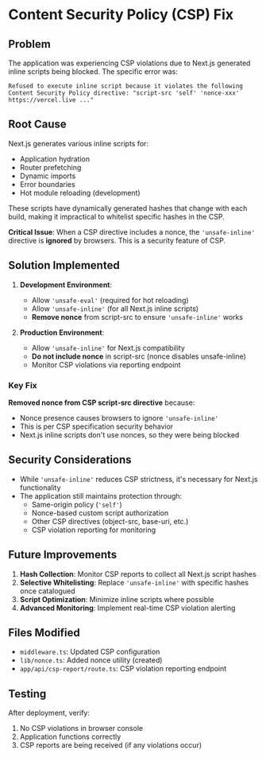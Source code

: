 # Content Security Policy (CSP) Fix

## Problem
The application was experiencing CSP violations due to Next.js generated inline scripts being blocked. The specific error was:

```
Refused to execute inline script because it violates the following Content Security Policy directive: "script-src 'self' 'nonce-xxx' https://vercel.live ..."
```

## Root Cause
Next.js generates various inline scripts for:
- Application hydration
- Router prefetching
- Dynamic imports
- Error boundaries
- Hot module reloading (development)

These scripts have dynamically generated hashes that change with each build, making it impractical to whitelist specific hashes in the CSP.

**Critical Issue**: When a CSP directive includes a nonce, the `'unsafe-inline'` directive is **ignored** by browsers. This is a security feature of CSP.

## Solution Implemented
1. **Development Environment**: 
   - Allow `'unsafe-eval'` (required for hot reloading)
   - Allow `'unsafe-inline'` (for all Next.js inline scripts)
   - **Remove nonce** from script-src to ensure `'unsafe-inline'` works

2. **Production Environment**:
   - Allow `'unsafe-inline'` for Next.js compatibility
   - **Do not include nonce** in script-src (nonce disables unsafe-inline)
   - Monitor CSP violations via reporting endpoint

### Key Fix
**Removed nonce from CSP script-src directive** because:
- Nonce presence causes browsers to ignore `'unsafe-inline'`
- This is per CSP specification security behavior
- Next.js inline scripts don't use nonces, so they were being blocked

## Security Considerations
- While `'unsafe-inline'` reduces CSP strictness, it's necessary for Next.js functionality
- The application still maintains protection through:
  - Same-origin policy (`'self'`)
  - Nonce-based custom script authorization
  - Other CSP directives (object-src, base-uri, etc.)
  - CSP violation reporting for monitoring

## Future Improvements
1. **Hash Collection**: Monitor CSP reports to collect all Next.js script hashes
2. **Selective Whitelisting**: Replace `'unsafe-inline'` with specific hashes once catalogued
3. **Script Optimization**: Minimize inline scripts where possible
4. **Advanced Monitoring**: Implement real-time CSP violation alerting

## Files Modified
- `middleware.ts`: Updated CSP configuration
- `lib/nonce.ts`: Added nonce utility (created)
- `app/api/csp-report/route.ts`: CSP violation reporting endpoint

## Testing
After deployment, verify:
1. No CSP violations in browser console
2. Application functions correctly
3. CSP reports are being received (if any violations occur)

